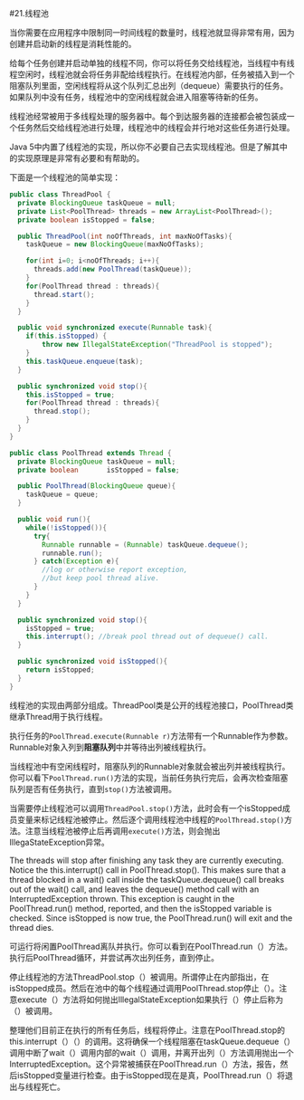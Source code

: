 #21.线程池

当你需要在应用程序中限制同一时间线程的数量时，线程池就显得非常有用，因为创建并启动新的线程是消耗性能的。

给每个任务创建并启动单独的线程不同，你可以将任务交给线程池，当线程中有线程空闲时，线程池就会将任务非配给线程执行。在线程池内部，任务被插入到一个阻塞队列里面，空闲线程将从这个队列汇总出列（dequeue）需要执行的任务。如果队列中没有任务，线程池中的空闲线程就会进入阻塞等待新的任务。

线程池经常被用于多线程处理的服务器中。每个到达服务器的连接都会被包装成一个任务然后交给线程池进行处理，线程池中的线程会并行地对这些任务进行处理。

Java 5中内置了线程池的实现，所以你不必要自己去实现线程池。但是了解其中的实现原理是非常有必要和有帮助的。

下面是一个线程池的简单实现：

```Java
public class ThreadPool {
  private BlockingQueue taskQueue = null;
  private List<PoolThread> threads = new ArrayList<PoolThread>();
  private boolean isStopped = false;

  public ThreadPool(int noOfThreads, int maxNoOfTasks){
    taskQueue = new BlockingQueue(maxNoOfTasks);

    for(int i=0; i<noOfThreads; i++){
      threads.add(new PoolThread(taskQueue));
    }
    for(PoolThread thread : threads){
      thread.start();
    }
  }

  public void synchronized execute(Runnable task){
    if(this.isStopped) {
	    throw new IllegalStateException("ThreadPool is stopped");
	}
    this.taskQueue.enqueue(task);
  }

  public synchronized void stop(){
    this.isStopped = true;
    for(PoolThread thread : threads){
      thread.stop();
    }
  }
}

public class PoolThread extends Thread {
  private BlockingQueue taskQueue = null;
  private boolean       isStopped = false;

  public PoolThread(BlockingQueue queue){
    taskQueue = queue;
  }

  public void run(){
    while(!isStopped()){
      try{
        Runnable runnable = (Runnable) taskQueue.dequeue();
        runnable.run();
      } catch(Exception e){
        //log or otherwise report exception,
        //but keep pool thread alive.
      }
    }
  }

  public synchronized void stop(){
    isStopped = true;
    this.interrupt(); //break pool thread out of dequeue() call.
  }

  public synchronized void isStopped(){
    return isStopped;
  }
}
```

线程池的实现由两部分组成。ThreadPool类是公开的线程池接口，PoolThread类继承Thread用于执行线程。

执行任务的`PoolThread.execute(Runnable r)`方法带有一个Runnable作为参数。Runnable对象入列到**阻塞队列**中并等待出列被线程执行。

当线程池中有空闲线程时，阻塞队列的Runnable对象就会被出列并被线程执行。你可以看下`PoolThread.run()`方法的实现，当前任务执行完后，会再次检查阻塞队列是否有任务执行，直到`stop()`方法被调用。

当需要停止线程池可以调用`ThreadPool.stop()`方法，此时会有一个isStopped成员变量来标记线程池被停止。然后逐个调用线程池中线程的`PoolThread.stop()`方法。注意当线程池被停止后再调用`execute()`方法，则会抛出IllegaStateException异常。




The threads will stop after finishing any task they are currently executing. Notice the this.interrupt() call in PoolThread.stop(). This makes sure that a thread blocked in a wait() call inside the taskQueue.dequeue() call breaks out of the wait() call, and leaves the dequeue() method call with an InterruptedException thrown. This exception is caught in the PoolThread.run() method, reported, and then the isStopped variable is checked. Since isStopped is now true, the PoolThread.run() will exit and the thread dies.

可运行将闲置PoolThread离队并执行。你可以看到在PoolThread.run（）方法。执行后PoolThread循环，并尝试再次出列任务，直到停止。 

停止线程池的方法ThreadPool.stop（）被调用。所谓停止在内部指出，在isStopped成员。然后在池中的每个线程通过调用PoolThread.stop停止（）。注意execute（）方法将如何抛出IllegalStateException如果执行（）停止后称为（）被调用。 

整理他们目前正在执行的所有任务后，线程将停止。注意在PoolThread.stop的this.interrupt（）（）的调用。这将确保一个线程阻塞在taskQueue.dequeue（）调用中断了wait（）调用内部的wait（）调用，并离开出列（）方法调用抛出一个InterruptedException。这个异常被捕获在PoolThread.run（）方法，报告，然后isStopped变量进行检查。由于isStopped现在是真，PoolThread.run（）将退出与线程死亡。
